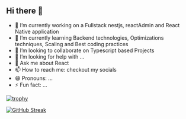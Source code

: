 ## Hi there 👋



- 🔭 I’m currently working on a Fullstack nestjs, reactAdmin and React Native application
- 🌱 I’m currently learning Backend technologies, Optimizations techniques, Scaling and Best coding practices
- 👯 I’m looking to collaborate on Typescript based Projects
- 🤔 I’m looking for help with ...
- 💬 Ask me about React
- 📫 How to reach me: checkout my socials
- 😄 Pronouns: ...
- ⚡ Fun fact: ...

[![trophy](https://github-profile-trophy.vercel.app/?username=sheltonkertich)](https://github.com/ryo-ma/github-profile-trophy)

[![GitHub Streak](https://github-readme-streak-stats.herokuapp.com/?user=sheltonkertich)](https://git.io/streak-stats)
